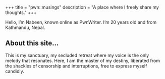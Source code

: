 +++
title = "pwn::musings"
description = "A place where I freely share my thoughts."
+++

Hello, I’m Nabeen, known online as PwnWriter. I’m 20 years old and from Kathmandu, Nepal.

## About this site...

This is my sanctuary, my secluded retreat where my voice is the only melody that resonates. Here, I am the master of my destiny, liberated from the shackles of censorship and interruptions, free to express myself candidly.
